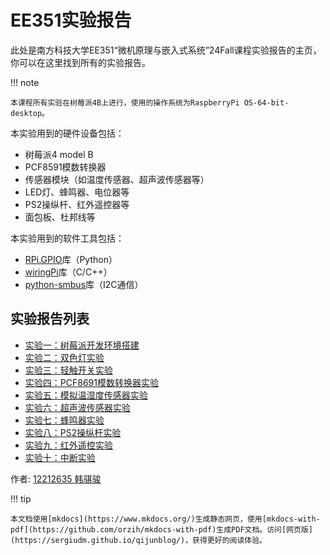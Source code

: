 # EE351实验报告
此处是南方科技大学EE351“微机原理与嵌入式系统”24Fall课程实验报告的主页，你可以在这里找到所有的实验报告。

!!! note

    本课程所有实验在树莓派4B上进行，使用的操作系统为RaspberryPi OS-64-bit-desktop。

本实验用到的硬件设备包括：

- 树莓派4 model B
- PCF8591模数转换器
- 传感器模块（如温度传感器、超声波传感器等）
- LED灯、蜂鸣器、电位器等
- PS2操纵杆、红外遥控器等
- 面包板、杜邦线等

本实验用到的软件工具包括：

- [RPi.GPIO](https://pypi.org/project/RPi.GPIO/)库（Python）
- [wiringPi](https://github.com/WiringPi/WiringPi)库（C/C++）
- [python-smbus](https://archive.kernel.org/oldwiki/i2c.wiki.kernel.org/index.php/I2C_Tools.html)库（I2C通信）

## 实验报告列表
- [实验一：树莓派开发环境搭建](./lab1.md)
- [实验二：双色灯实验](./lab2.md)
- [实验三：轻触开关实验](./lab3.md)
- [实验四：PCF8691模数转换器实验](./lab4.md)
- [实验五：模拟温湿度传感器实验](./lab5.md)
- [实验六：超声波传感器实验](./lab6.md)
- [实验七：蜂鸣器实验](./lab7.md)
- [实验八：PS2操纵杆实验](./lab8.md)
- [实验九：红外遥控实验](./lab9.md)
- [实验十：中断实验](./lab10.md)

作者: [12212635 韩骐骏](https://github.com/sergiudm)

!!! tip

    本文档使用[mkdocs](https://www.mkdocs.org/)生成静态网页，使用[mkdocs-with-pdf](https://github.com/orzih/mkdocs-with-pdf)生成PDF文档。访问[网页版](https://sergiudm.github.io/qijunblog/)，获得更好的阅读体验。
